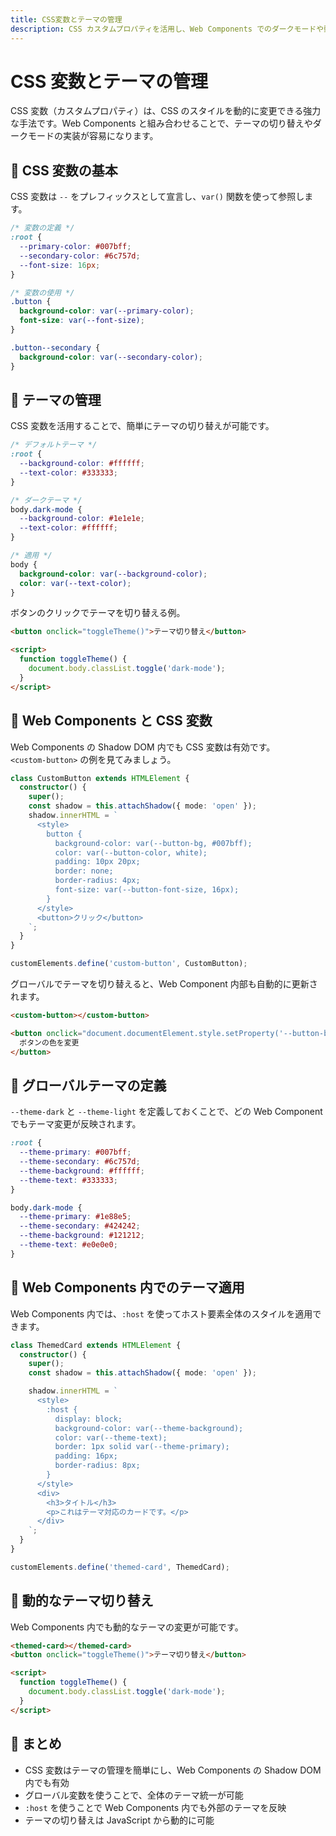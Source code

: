 ```yaml
---
title: CSS変数とテーマの管理
description: CSS カスタムプロパティを活用し、Web Components でのダークモードや動的テーマ切り替えを柔軟に行う手法を解説。
---
```


# CSS 変数とテーマの管理

CSS 変数（カスタムプロパティ）は、CSS のスタイルを動的に変更できる強力な手法です。Web Components と組み合わせることで、テーマの切り替えやダークモードの実装が容易になります。

## 🔹 CSS 変数の基本
CSS 変数は `--` をプレフィックスとして宣言し、`var()` 関数を使って参照します。

```css
/* 変数の定義 */
:root {
  --primary-color: #007bff;
  --secondary-color: #6c757d;
  --font-size: 16px;
}

/* 変数の使用 */
.button {
  background-color: var(--primary-color);
  font-size: var(--font-size);
}

.button--secondary {
  background-color: var(--secondary-color);
}
```

## 🔹 テーマの管理
CSS 変数を活用することで、簡単にテーマの切り替えが可能です。

```css
/* デフォルトテーマ */
:root {
  --background-color: #ffffff;
  --text-color: #333333;
}

/* ダークテーマ */
body.dark-mode {
  --background-color: #1e1e1e;
  --text-color: #ffffff;
}

/* 適用 */
body {
  background-color: var(--background-color);
  color: var(--text-color);
}
```

ボタンのクリックでテーマを切り替える例。

```html
<button onclick="toggleTheme()">テーマ切り替え</button>

<script>
  function toggleTheme() {
    document.body.classList.toggle('dark-mode');
  }
</script>
```

## 🔹 Web Components と CSS 変数
Web Components の Shadow DOM 内でも CSS 変数は有効です。  
`<custom-button>` の例を見てみましょう。

```typescript
class CustomButton extends HTMLElement {
  constructor() {
    super();
    const shadow = this.attachShadow({ mode: 'open' });
    shadow.innerHTML = `
      <style>
        button {
          background-color: var(--button-bg, #007bff);
          color: var(--button-color, white);
          padding: 10px 20px;
          border: none;
          border-radius: 4px;
          font-size: var(--button-font-size, 16px);
        }
      </style>
      <button>クリック</button>
    `;
  }
}

customElements.define('custom-button', CustomButton);
```

グローバルでテーマを切り替えると、Web Component 内部も自動的に更新されます。

```html
<custom-button></custom-button>

<button onclick="document.documentElement.style.setProperty('--button-bg', '#28a745')">
  ボタンの色を変更
</button>
```

## 🔹 グローバルテーマの定義
`--theme-dark` と `--theme-light` を定義しておくことで、どの Web Component でもテーマ変更が反映されます。

```css
:root {
  --theme-primary: #007bff;
  --theme-secondary: #6c757d;
  --theme-background: #ffffff;
  --theme-text: #333333;
}

body.dark-mode {
  --theme-primary: #1e88e5;
  --theme-secondary: #424242;
  --theme-background: #121212;
  --theme-text: #e0e0e0;
}
```

## 🔹 Web Components 内でのテーマ適用
Web Components 内では、`:host` を使ってホスト要素全体のスタイルを適用できます。

```typescript
class ThemedCard extends HTMLElement {
  constructor() {
    super();
    const shadow = this.attachShadow({ mode: 'open' });

    shadow.innerHTML = `
      <style>
        :host {
          display: block;
          background-color: var(--theme-background);
          color: var(--theme-text);
          border: 1px solid var(--theme-primary);
          padding: 16px;
          border-radius: 8px;
        }
      </style>
      <div>
        <h3>タイトル</h3>
        <p>これはテーマ対応のカードです。</p>
      </div>
    `;
  }
}

customElements.define('themed-card', ThemedCard);
```

## 🔹 動的なテーマ切り替え
Web Components 内でも動的なテーマの変更が可能です。

```html
<themed-card></themed-card>
<button onclick="toggleTheme()">テーマ切り替え</button>

<script>
  function toggleTheme() {
    document.body.classList.toggle('dark-mode');
  }
</script>
```

## 🔹 まとめ
- CSS 変数はテーマの管理を簡単にし、Web Components の Shadow DOM 内でも有効
- グローバル変数を使うことで、全体のテーマ統一が可能
- `:host` を使うことで Web Components 内でも外部のテーマを反映
- テーマの切り替えは JavaScript から動的に可能
